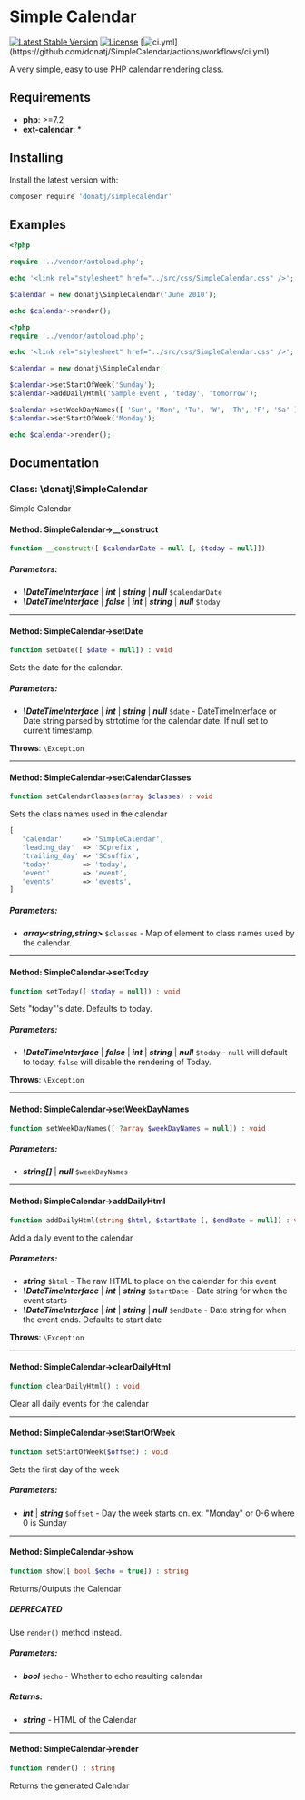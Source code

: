 # Simple Calendar

[![Latest Stable Version](https://poser.pugx.org/donatj/simplecalendar/version)](https://packagist.org/packages/donatj/simplecalendar)
[![License](https://poser.pugx.org/donatj/simplecalendar/license)](https://packagist.org/packages/donatj/simplecalendar)
[![ci.yml](https://github.com/donatj/SimpleCalendar/actions/workflows/ci.yml/badge.svg?)](https://github.com/donatj/SimpleCalendar/actions/workflows/ci.yml)


A very simple, easy to use PHP calendar rendering class.

## Requirements

- **php**: >=7.2
- **ext-calendar**: *

## Installing

Install the latest version with:

```bash
composer require 'donatj/simplecalendar'
```

## Examples

```php
<?php

require '../vendor/autoload.php';

echo '<link rel="stylesheet" href="../src/css/SimpleCalendar.css" />';

$calendar = new donatj\SimpleCalendar('June 2010');

echo $calendar->render();

```

```php
<?php
require '../vendor/autoload.php';

echo '<link rel="stylesheet" href="../src/css/SimpleCalendar.css" />';

$calendar = new donatj\SimpleCalendar;

$calendar->setStartOfWeek('Sunday');
$calendar->addDailyHtml('Sample Event', 'today', 'tomorrow');

$calendar->setWeekDayNames([ 'Sun', 'Mon', 'Tu', 'W', 'Th', 'F', 'Sa' ]);
$calendar->setStartOfWeek('Monday');

echo $calendar->render();

```

## Documentation

### Class: \donatj\SimpleCalendar

Simple Calendar

#### Method: SimpleCalendar->__construct

```php
function __construct([ $calendarDate = null [, $today = null]])
```

##### Parameters:

- ***\DateTimeInterface*** | ***int*** | ***string*** | ***null*** `$calendarDate`
- ***\DateTimeInterface*** | ***false*** | ***int*** | ***string*** | ***null*** `$today`

---

#### Method: SimpleCalendar->setDate

```php
function setDate([ $date = null]) : void
```

Sets the date for the calendar.

##### Parameters:

- ***\DateTimeInterface*** | ***int*** | ***string*** | ***null*** `$date` - DateTimeInterface or Date string parsed by strtotime for the
calendar date. If null set to current timestamp.

**Throws**: `\Exception`

---

#### Method: SimpleCalendar->setCalendarClasses

```php
function setCalendarClasses(array $classes) : void
```

Sets the class names used in the calendar  
  
```php  
[  
   'calendar'     => 'SimpleCalendar',  
   'leading_day'  => 'SCprefix',  
   'trailing_day' => 'SCsuffix',  
   'today'        => 'today',  
   'event'        => 'event',  
   'events'       => 'events',  
]  
```

##### Parameters:

- ***array<string,string>*** `$classes` - Map of element to class names used by the calendar.

---

#### Method: SimpleCalendar->setToday

```php
function setToday([ $today = null]) : void
```

Sets "today"'s date. Defaults to today.

##### Parameters:

- ***\DateTimeInterface*** | ***false*** | ***int*** | ***string*** | ***null*** `$today` - `null` will default to today, `false` will disable the
rendering of Today.

**Throws**: `\Exception`

---

#### Method: SimpleCalendar->setWeekDayNames

```php
function setWeekDayNames([ ?array $weekDayNames = null]) : void
```

##### Parameters:

- ***string[]*** | ***null*** `$weekDayNames`

---

#### Method: SimpleCalendar->addDailyHtml

```php
function addDailyHtml(string $html, $startDate [, $endDate = null]) : void
```

Add a daily event to the calendar

##### Parameters:

- ***string*** `$html` - The raw HTML to place on the calendar for this event
- ***\DateTimeInterface*** | ***int*** | ***string*** `$startDate` - Date string for when the event starts
- ***\DateTimeInterface*** | ***int*** | ***string*** | ***null*** `$endDate` - Date string for when the event ends. Defaults to start date

**Throws**: `\Exception`

---

#### Method: SimpleCalendar->clearDailyHtml

```php
function clearDailyHtml() : void
```

Clear all daily events for the calendar

---

#### Method: SimpleCalendar->setStartOfWeek

```php
function setStartOfWeek($offset) : void
```

Sets the first day of the week

##### Parameters:

- ***int*** | ***string*** `$offset` - Day the week starts on. ex: "Monday" or 0-6 where 0 is Sunday

---

#### Method: SimpleCalendar->show

```php
function show([ bool $echo = true]) : string
```

Returns/Outputs the Calendar

##### DEPRECATED

Use `render()` method instead.

##### Parameters:

- ***bool*** `$echo` - Whether to echo resulting calendar

##### Returns:

- ***string*** - HTML of the Calendar

---

#### Method: SimpleCalendar->render

```php
function render() : string
```

Returns the generated Calendar